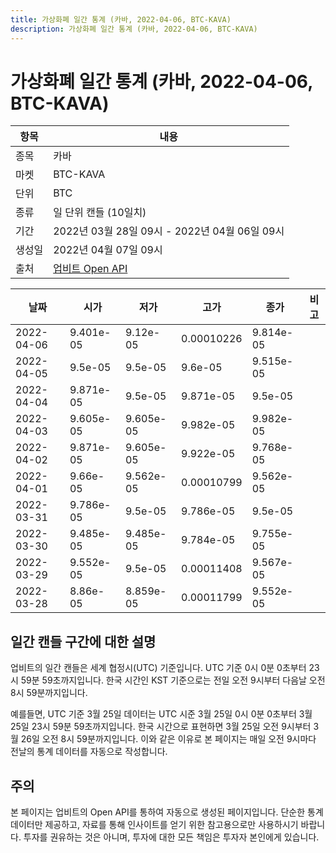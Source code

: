 ```yaml
---
title: 가상화폐 일간 통계 (카바, 2022-04-06, BTC-KAVA)
description: 가상화폐 일간 통계 (카바, 2022-04-06, BTC-KAVA)
---
```



가상화폐 일간 통계 (카바, 2022-04-06, BTC-KAVA)
===

|항목|내용|
|--|--|
|종목|카바|
|마켓|BTC-KAVA|
|단위|BTC|
|종류|일 단위 캔들 (10일치)|
|기간|2022년 03월 28일 09시 - 2022년 04월 06일 09시|
|생성일|2022년 04월 07일 09시|
|출처|[업비트 Open API](https://docs.upbit.com)|


|날짜|시가|저가|고가|종가|비고|
|--|--|--|--|--|--|
|2022-04-06|9.401e-05|9.12e-05|0.00010226|9.814e-05|    |
|2022-04-05|9.5e-05|9.5e-05|9.6e-05|9.515e-05|    |
|2022-04-04|9.871e-05|9.5e-05|9.871e-05|9.5e-05|    |
|2022-04-03|9.605e-05|9.605e-05|9.982e-05|9.982e-05|    |
|2022-04-02|9.871e-05|9.605e-05|9.922e-05|9.768e-05|    |
|2022-04-01|9.66e-05|9.562e-05|0.00010799|9.562e-05|    |
|2022-03-31|9.786e-05|9.5e-05|9.786e-05|9.5e-05|    |
|2022-03-30|9.485e-05|9.485e-05|9.784e-05|9.755e-05|    |
|2022-03-29|9.552e-05|9.5e-05|0.00011408|9.567e-05|    |
|2022-03-28|8.86e-05|8.859e-05|0.00011799|9.552e-05|    |


일간 캔들 구간에 대한 설명
---


업비트의 일간 캔들은 세계 협정시(UTC) 기준입니다. 
UTC 기준 0시 0분 0초부터 23시 59분 59초까지입니다. 
한국 시간인 KST 기준으로는 전일 오전 9시부터 다음날 오전 8시 59분까지입니다. 


예를들면, UTC 기준 3월 25일 데이터는 UTC 시준 3월 25일 0시 0분 0초부터 3월 25일 23시 59분 59초까지입니다. 
한국 시간으로 표현하면 3월 25일 오전 9시부터 3월 26일 오전 8시 59분까지입니다. 
이와 같은 이유로 본 페이지는 매일 오전 9시마다 전날의 통계 데이터를 자동으로 작성합니다. 


주의
---


본 페이지는 업비트의 Open API를 통하여 자동으로 생성된 페이지입니다. 
단순한 통계 데이터만 제공하고, 자료를 통해 인사이트를 얻기 위한 참고용으로만 사용하시기 바랍니다. 
투자를 권유하는 것은 아니며, 투자에 대한 모든 책임은 투자자 본인에게 있습니다. 
